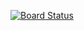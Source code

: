 [![Board Status](https://dev.azure.com/thepivot88/5c04d37b-39ed-40f3-991f-dead29948797/d99d73b1-564f-417b-b6d2-162253d2bc4d/_apis/work/boardbadge/9af7cda2-f6f7-47b0-b5e0-b3a092fbb62a)](https://dev.azure.com/thepivot88/5c04d37b-39ed-40f3-991f-dead29948797/_boards/board/t/d99d73b1-564f-417b-b6d2-162253d2bc4d/Microsoft.RequirementCategory)